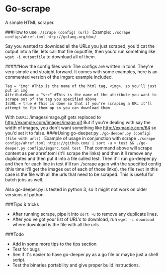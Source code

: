 Go-scrape
=========

A simple HTML scraper.

###How to use
```./scrape (config) (url) ``` Example: ```./scrape configs/ahref.toml http://golang.org/doc/  ```


Say you wanted to download all the URLs you just scraped, you'd cat the output into a file, lets call that file ouputfile, then you'd run something like ```wget -i outputfile``` to download all of them. 

#####How the config files work
The configs are written in toml. They're very simple and straight forward. It comes with some examples, here is an commented version of the imgsrc example included.
```
Tag = "img" #This is the name of the html tag, <img>, so you'll just put in img
AttributeName = "src" #This is the name of the attribute you want to scrape out of the tag you specified above
IsURL = true # This is done so that if you're scraping a URL it'll attempt to fix them up so you can download them
```
With ``IsURL``:  /images/image.gif gets replaced to http://example.com/images/image.gif 
But if you're dealing with say the width of images, you don't want something like http://exmaple.com/64 so you'd set it to false.
####Using go-deeper.py
```./go-deeper.py (config) (file with urls) ``` Example of usage in conjunction with scrape ```./scrape configs/ahref.toml https://github.com/ | sort -u > test && ./go-deeper.py configs/imgsrc.toml test ```
That command above will scrape content as per ahref.toml (it'll scrape the links) and then it'll remove any duplicates and then put it into a file called test. Then it'll run go-deeper.py and then for each line in test it'll run ./scrape again with the specified config (this time it'll get the images out of each of those links). the file ``test`` in this case is the file with all the urls that need to be scraped. This is useful for batch jobs as well.

Also go-deeper.py is tested in python 3, so it might not work on older versions of python.

###Tips & tricks
* After running scrape, pipe it into ``sort -u`` to remove any duplicate lines.
* After you've got your list of URL's to download, run ``wget -i download`` where download is the file with all the urls

###Todo
* Add in some more tips to the tips section
* Test for bugs
* See if it's easier to have go-deeper.py as a go file or maybe just a shell script.
* Test the binaries portability and give proper build instructions.

